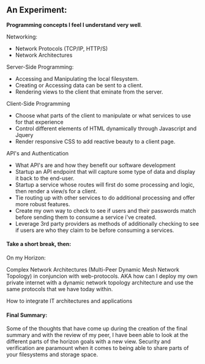 ## An Experiment:

 __Programming concepts I feel I understand very well__.

Networking:
- Network Protocols (TCP/IP, HTTP/S)
- Network Architectures

Server-Side Programming:
- Accessing and Manipulating the local filesystem.
- Creating or Accessing data can be sent to a client.
- Rendering views to the client that eminate from the server.


Client-Side Programming
- Choose what parts of the client to manipulate or what services to use for that experience
- Control different elements of HTML dynamically through Javascript and Jquery
- Render responsive CSS to add reactive beauty to a client page.


API's and Authentication
- What API's are and how they benefit our software development
- Startup an API endpoint that will capture some type of data and display it back to the end-user.
- Startup a service whose routes will first do some processing and logic, then render a view/s for a client.
- Tie routing up with other services to do additional processing and offer more robust features.
- Create my own way to check to see if users and their passwords match before sending them to consume a service i've created.
- Leverage 3rd party providers as methods of additionally checking to see if users are who they claim to be before consuming a services.

#### Take a short break, then:

On my Horizon:

Complex Network Architectures (Multi-Peer Dynamic Mesh Network Topology) in conjuncion with web-protocols. 
AKA how can I deploy my own private internet with a dynamic network topology architecture and use the same protocols that we have today within.

How to integrate IT architectures and applications 


#### Final Summary:
Some of the thoughts that have come up during the creation of the final summary and with the review of my peer, I have been able to look at the different parts of the horizon goals with a new view. Security and verification are paramount when it comes to being able to share parts of your filesystems and storage space.

